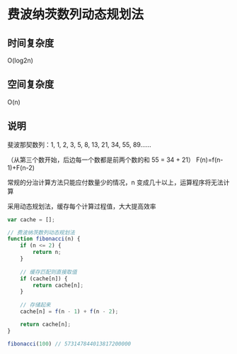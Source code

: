 # 费波纳茨数列动态规划法

## 时间复杂度
O(log2n)

## 空间复杂度
O(n)

## 说明
斐波那契数列：1, 1, 2, 3, 5, 8, 13, 21, 34, 55, 89……

（从第三个数开始，后边每一个数都是前两个数的和 55 = 34 + 21） F(n)=f(n-1)+F(n-2)

常规的分治计算方法只能应付数量少的情况，n 变成几十以上，运算程序将无法计算

采用动态规划法，缓存每个计算过程值，大大提高效率


```javascript
var cache = [];

// 费波纳茨数列动态规划法
function fibonacci(n) {
    if (n <= 2) {
        return n;
    }
    
    // 缓存匹配则直接取值
    if (cache[n]) {
        return cache[n];
    }
    
    // 存储起来
    cache[n] = f(n - 1) + f(n - 2);

    return cache[n];
}

fibonacci(100) // 573147844013817200000
```
